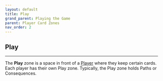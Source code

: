 ```yaml
---
layout: default
title: Play
grand_parent: Playing the Game
parent: Player Card Zones
nav_order: 2
---
```



## Play

---

The **Play** zone is a space in front of a [Player](https://plerpsandplerps.github.io/Sprouting-Tales/docs/Introduction/Basics.html#player-and-adventurer) where they keep certain cards. Each player has their own Play zone. Typically, the Play zone holds Paths or Consequences.